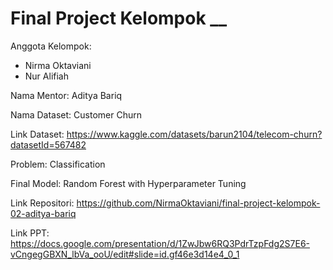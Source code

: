 # Final Project Kelompok __
Anggota Kelompok:
- Nirma Oktaviani
- Nur Alifiah

Nama Mentor: Aditya Bariq

Nama Dataset: Customer Churn

Link Dataset: https://www.kaggle.com/datasets/barun2104/telecom-churn?datasetId=567482

Problem: Classification

Final Model: Random Forest with Hyperparameter Tuning

Link Repositori: https://github.com/NirmaOktaviani/final-project-kelompok-02-aditya-bariq

Link PPT: https://docs.google.com/presentation/d/1ZwJbw6RQ3PdrTzpFdg2S7E6-vCngegGBXN_lbVa_ooU/edit#slide=id.gf46e3d14e4_0_1
